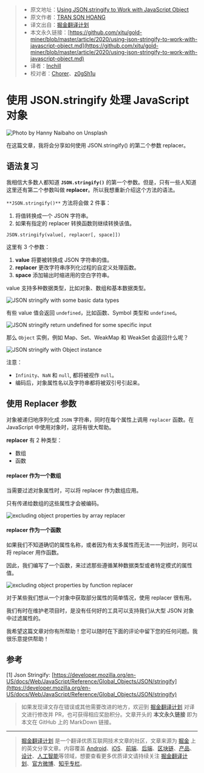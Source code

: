 > * 原文地址：[Using JSON.stringify to Work with JavaScript Object](https://levelup.gitconnected.com/using-json-stringify-to-work-with-javascript-object-9416c1e2c7c4)
> * 原文作者：[TRAN SON HOANG](https://medium.com/@transonhoang)
> * 译文出自：[掘金翻译计划](https://github.com/xitu/gold-miner)
> * 本文永久链接：[https://github.com/xitu/gold-miner/blob/master/article/2020/using-json-stringify-to-work-with-javascript-object.md](https://github.com/xitu/gold-miner/blob/master/article/2020/using-json-stringify-to-work-with-javascript-object.md)
> * 译者：[Inchill](https://github.com/Inchill)
> * 校对者：[Chorer](https://github.com/Chorer)、[z0gSh1u](https://github.com/z0gSh1u)

# 使用 JSON.stringify 处理 JavaScript 对象

![Photo by [Hanny Naibaho](https://unsplash.com/@hannynaibaho?utm_source=unsplash&utm_medium=referral&utm_content=creditCopyText) on [Unsplash](https://unsplash.com/s/photos/coffee?utm_source=unsplash&utm_medium=referral&utm_content=creditCopyText)](https://cdn-images-1.medium.com/max/9282/1*Kiz9V-noKpoSaIAdYyzWNA.jpeg)

在这篇文章，我将会分享如何使用 JSON.stringify() 的第二个参数 replacer。

## 语法复习

我相信大多数人都知道 **`JSON.stringify()`** 的第一个参数。但是，只有一些人知道这里还有第二个参数叫做 **replacer**。所以我想重新介绍这个方法的语法。

`**JSON.stringify()**` 方法将会做 2 件事：

1. 将值转换成一个 JSON 字符串。
2. 如果有指定的 replacer 转换函数则继续转换该值。

```
JSON.stringify(value[, replacer[, space]])
```

这里有 3 个参数：

1. **value**
将要被转换成 JSON 字符串的值。
2. **replacer**
更改字符串序列化过程的自定义处理函数。
3. **space**
添加输出时缩进用的空白字符串。


value 支持多种数据类型，比如对象、数组和基本数据类型。

![JSON stringify with some basic data types](https://cdn-images-1.medium.com/max/2000/1*5E21LFldSmAu59S8nuxEjQ.png)

有些 value 值会返回 `undefined`，比如函数、Symbol 类型和 `undefined`。

![JSON stringify return undefined for some specific input](https://cdn-images-1.medium.com/max/2000/1*rouzCb86i62XKCX4Ucy_9g.png)

那么 `Object` 实例，例如 Map、Set、WeakMap 和 WeakSet 会返回什么呢？

![JSON stringify with Object instance](https://cdn-images-1.medium.com/max/2000/1*zmsGDy7_pc_4bs2YSBfofw.png)

注意：

* `Infinity`、`NaN` 和 `null`, 都将被视作 `null`。
* 编码后，对象属性名以及字符串都将被双引号引起来。

## 使用 Replacer 参数

对象被递归地序列化成 `JSON` 字符串，同时在每个属性上调用 `replacer` 函数。在 JavaScript 中使用对象时，这将有很大帮助。

**replacer** 有 2 种类型：

* 数组
* 函数

#### replacer 作为一个数组

当需要过滤对象属性时，可以将 replacer 作为数组应用。

只有传递给数组的这些属性才会被编码。

![excluding object properties by array replacer](https://cdn-images-1.medium.com/max/2000/1*9z346wFbRjwhSoKyjKkJHA.png)

#### replacer 作为一个函数

如果我们不知道确切的属性名称，或者因为有太多属性而无法一一列出时，则可以将 replacer 用作函数。

因此，我们编写了一个函数，来过滤那些遵循某种数据类型或者特定模式的属性值。

![excluding object properties by function replacer](https://cdn-images-1.medium.com/max/2000/1*u3xjA0lr8z8doKYIz9JxwQ.png)

对于某些我们想从一个对象中获取部分属性的简单情况，使用 replacer 很有用。

我们有时在维护老项目时，是没有任何好的工具可以支持我们从大型 JSON 对象中过滤属性的。

我希望这篇文章对你有所帮助！您可以随时在下面的评论中留下您的任何问题。我很乐意提供帮助！

## 参考

[1] Json Stringify: [https://developer.mozilla.org/en-US/docs/Web/JavaScript/Reference/Global_Objects/JSON/stringify](https://developer.mozilla.org/en-US/docs/Web/JavaScript/Reference/Global_Objects/JSON/stringify)

> 如果发现译文存在错误或其他需要改进的地方，欢迎到 [掘金翻译计划](https://github.com/xitu/gold-miner) 对译文进行修改并 PR，也可获得相应奖励积分。文章开头的 **本文永久链接** 即为本文在 GitHub 上的 MarkDown 链接。

---

> [掘金翻译计划](https://github.com/xitu/gold-miner) 是一个翻译优质互联网技术文章的社区，文章来源为 [掘金](https://juejin.im) 上的英文分享文章。内容覆盖 [Android](https://github.com/xitu/gold-miner#android)、[iOS](https://github.com/xitu/gold-miner#ios)、[前端](https://github.com/xitu/gold-miner#前端)、[后端](https://github.com/xitu/gold-miner#后端)、[区块链](https://github.com/xitu/gold-miner#区块链)、[产品](https://github.com/xitu/gold-miner#产品)、[设计](https://github.com/xitu/gold-miner#设计)、[人工智能](https://github.com/xitu/gold-miner#人工智能)等领域，想要查看更多优质译文请持续关注 [掘金翻译计划](https://github.com/xitu/gold-miner)、[官方微博](http://weibo.com/juejinfanyi)、[知乎专栏](https://zhuanlan.zhihu.com/juejinfanyi)。
